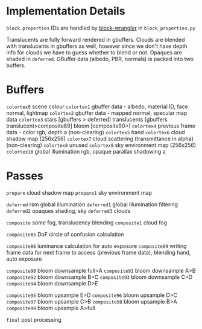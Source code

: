 
# Implementation Details
`block.properties` IDs are handled by [block-wrangler](https://camplowell.github.io/block_wrangler) in `block_properties.py`

Translucents are fully forward rendered in gbuffers.
Clouds are blended with translucents in gbuffers as well, however since we don't have depth info for clouds we have to guess whether to blend or not.
Opaques are shaded in `deferred`.
GBuffer data (albedo, PBR, normals) is packed into two buffers.

# Buffers

`colortex0` scene colour
`colortex1` gbuffer data - albedo, material ID, face normal, lightmap
`colortex2` gbuffer data - mapped normal, specular map data
`colortex3` stars [gbuffers > deferred] translucents [gbuffers translucent>composite89] bloom [composite90>]
`colortex4` previous frame data - color rgb, depth a (non-clearing)
`colortex5` hand
`colortex6` cloud shadow map (256x256)
`colortex7` cloud scattering (transmittance in alpha) (non-clearing)
`colortex8` unused
`colortex9` sky environment map (256x256)
`colortex10` global illumination rgb, opaque parallax shadowing a

# Passes
`prepare` cloud shadow map
`prepare1` sky environment map

`deferred` rsm global illumination
`deferred1` global illumination filtering
`deferred2` opaques shading, sky
`deferred3` clouds

`composite` some fog, translucency blending
`composite1` cloud fog

`composite85` DoF circle of confusion calculation

`composite88` luminance calculation for auto exposure
`composite89` writing frame data for next frame to access (previous frame data), blending hand, auto exposure

`composite90` bloom downsample full>A
`composite91` bloom downsample A>B
`composite92` bloom downsample B>C
`composite93` bloom downsample C>D
`composite94` bloom downsample D>E

`composite95` bloom upsample E>D
`composite96` bloom upsample D>C
`composite97` bloom upsample C>B
`composite98` bloom upsample B>A
`composite99` bloom upsample A>full

`final` post processing